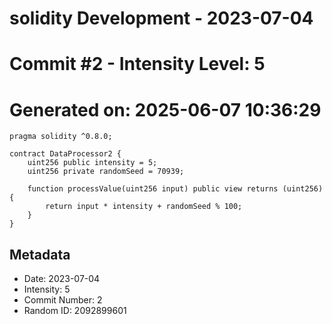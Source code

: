 ﻿# solidity Development - 2023-07-04
# Commit #2 - Intensity Level: 5
# Generated on: 2025-06-07 10:36:29
```solidity
pragma solidity ^0.8.0;

contract DataProcessor2 {
    uint256 public intensity = 5;
    uint256 private randomSeed = 70939;

    function processValue(uint256 input) public view returns (uint256) {
        return input * intensity + randomSeed % 100;
    }
}
```
## Metadata
- Date: 2023-07-04
- Intensity: 5
- Commit Number: 2
- Random ID: 2092899601
